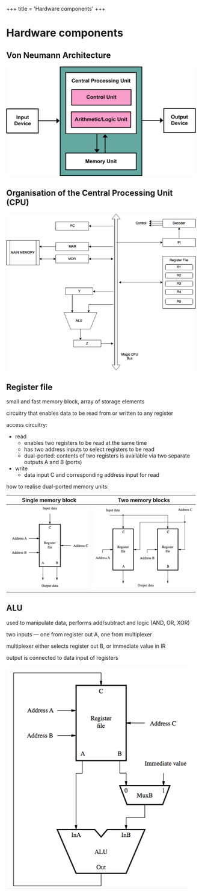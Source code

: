 +++
title = 'Hardware components'
+++
# Hardware components
## Von Neumann Architecture

![1200px-Von_Neumann_Architecture.svg.png](1200px-Von_Neumann_Architecture.svg.png)

## Organisation of the Central Processing Unit (CPU)

![CPU.png](CPU.png)


## Register file
small and fast memory block, array of storage elements

circuitry that enables data to be read from or written to any register

access circuitry:

- read
    - enables two registers to be read at the same time
    - has two address inputs to select registers to be read
    - dual-ported: contents of two registers is available via two separate outputs A and B (ports)
- write
    - data input C and corresponding address input for read

how to realise dual-ported memory units:

| Single memory block | Two memory blocks |
| --- | --- |
| ![screenshot.png](screenshot-59.png) | ![screenshot.png](screenshot-61.png) |

## ALU
used to manipulate data, performs add/subtract and logic (AND, OR, XOR)

two inputs — one from register out A, one from multiplexer

multiplexer either selects register out B, or immediate value in IR

output is connected to data input of registers

![screenshot.png](screenshot-60.png)
